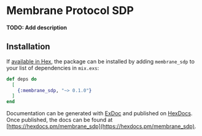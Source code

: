# Membrane Protocol SDP

**TODO: Add description**

## Installation

If [available in Hex](https://hex.pm/docs/publish), the package can be installed
by adding `membrane_sdp` to your list of dependencies in `mix.exs`:

```elixir
def deps do
  [
    {:membrane_sdp, "~> 0.1.0"}
  ]
end
```

Documentation can be generated with [ExDoc](https://github.com/elixir-lang/ex_doc)
and published on [HexDocs](https://hexdocs.pm). Once published, the docs can
be found at [https://hexdocs.pm/membrane_sdp](https://hexdocs.pm/membrane_sdp).

